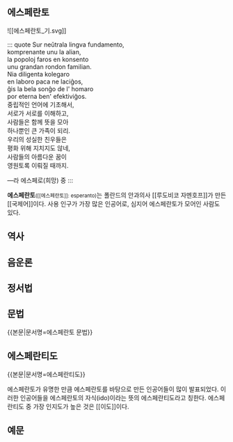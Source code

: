 에스페란토
---
![[에스페란토_기.svg]]

::: quote
Sur neŭtrala lingva fundamento,  
komprenante unu la alian,  
la popoloj faros en konsento  
unu grandan rondon familian.  
Nia diligenta kolegaro  
en laboro paca ne laciĝos,  
ĝis la bela sonĝo de l' homaro  
por eterna ben' efektiviĝos.  
중립적인 언어에 기초해서,  
서로가 서로를 이해하고,  
사람들은 함께 뜻을 모아  
하나뿐인 큰 가족이 되리.  
우리의 성실한 친우들은  
평화 위해 지치지도 않네,  
사람들의 아름다운 꿈이  
영원토록 이뤄질 때까지.

—라 에스페로(희망) 중
:::

**에스페란토**<small>([[에스페란토]]: esperanto)</small>는 폴란드의 안과의사 [[루도비코 자멘호프]]가 만든 [[국제어]]이다. 사용 인구가 가장 많은 인공어로, 심지어 에스페란토가 모어인 사람도 있다.

## 역사

## 음운론

## 정서법

## 문법
{{본문|문서명=에스페란토 문법}}

## 에스페란티도
{{본문|문서명=에스페란티도}}

에스페란토가 유명한 만큼 에스페란토를 바탕으로 만든 인공어들이 많이 발표되었다.
이러한 인공어들을 에스페란토의 자식(ido)이라는 뜻의 에스페란티도라고 칭한다. 
에스페란티도 중 가장 인지도가 높은 것은 [[이도]]이다.

## 예문
